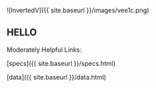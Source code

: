 
![InvertedV]({{ site.baseurl }}/images/vee1c.png)

## HELLO
Moderately Helpful Links:

[specs]({{ site.baseurl }}/specs.html)

[data]({{ site.baseurl }}/data.html)
